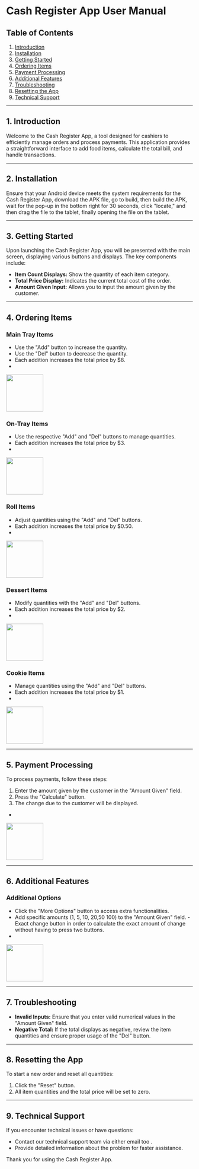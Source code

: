 # Cash Register App User Manual

## Table of Contents
1. [Introduction](#1-introduction)
2. [Installation](#2-installation)
3. [Getting Started](#3-getting-started)
4. [Ordering Items](#4-ordering-items)
5. [Payment Processing](#5-payment-processing)
6. [Additional Features](#6-additional-features)
7. [Troubleshooting](#7-troubleshooting)
8. [Resetting the App](#8-resetting-the-app)
9. [Technical Support](#9-technical-support)

---

## 1. Introduction

Welcome to the Cash Register App, a tool designed for cashiers to efficiently manage orders and process payments. This application provides a straightforward interface to add food items, calculate the total bill, and handle transactions.

---

## 2. Installation

Ensure that your Android device meets the system requirements for the Cash Register App, download the APK file, go to build, then build the APK, wait for the pop-up in the bottom right for 30 seconds, click "locate," and then drag the file to the tablet, finally opening the file on the tablet.

---

## 3. Getting Started

Upon launching the Cash Register App, you will be presented with the main screen, displaying various buttons and displays. The key components include:

- **Item Count Displays:** Show the quantity of each item category.
- **Total Price Display:** Indicates the current total cost of the order.
- **Amount Given Input:** Allows you to input the amount given by the customer.

---

## 4. Ordering Items

### Main Tray Items
- Use the "Add" button to increase the quantity.
- Use the "Del" button to decrease the quantity.
- Each addition increases the total price by $8.
- 
<img src="https://github.com/SICTCCS/LunchBoxCashRegister/blob/main/Images/Meal%20Item.png" height="100px" width="100px"></kbd><br>

### On-Tray Items
- Use the respective "Add" and "Del" buttons to manage quantities.
- Each addition increases the total price by $3.
- 
<img src="https://github.com/SICTCCS/LunchBoxCashRegister/blob/main/Images/Entree%20Item.png" height="100px" width="100px"></kbd><br>

### Roll Items
- Adjust quantities using the "Add" and "Del" buttons.
- Each addition increases the total price by $0.50.
- 
<img src="https://github.com/SICTCCS/LunchBoxCashRegister/blob/main/Images/Roll%20Item.png" height="100px" width="100px"></kbd><br>

### Dessert Items
- Modify quantities with the "Add" and "Del" buttons.
- Each addition increases the total price by $2.
- 
<img src="https://github.com/SICTCCS/LunchBoxCashRegister/blob/main/Images/Dessert%20Item.png" height="100px" width="100px"></kbd><br>

### Cookie Items
- Manage quantities using the "Add" and "Del" buttons.
- Each addition increases the total price by $1.
- 
<img src="https://github.com/SICTCCS/LunchBoxCashRegister/blob/main/Images/Cookie%20Item.png" height="100px" width="100px"></kbd><br>

---

## 5. Payment Processing

To process payments, follow these steps:

1. Enter the amount given by the customer in the "Amount Given" field.
2. Press the "Calculate" button.
3. The change due to the customer will be displayed.
 -  
<img src="https://github.com/SICTCCS/LunchBoxCashRegister/blob/main/Payment.png" height="100px" width="100px"></kbd><br>

---

## 6. Additional Features

### Additional Options
- Click the "More Options" button to access extra functionalities.
- Add specific amounts (1, 5, 10, 20,50 100) to the "Amount Given" field.
-Exact change button in order to calculate the exact amount of change without having to press two buttons.
-
<img src="https://github.com/SICTCCS/LunchBoxCashRegister/blob/main/Images/ExactChange.png" height="100px" width="100px"></kbd><br>

---

## 7. Troubleshooting

- **Invalid Inputs:** Ensure that you enter valid numerical values in the "Amount Given" field.
- **Negative Total:** If the total displays as negative, review the item quantities and ensure proper usage of the "Del" button.

---

## 8. Resetting the App

To start a new order and reset all quantities:

1. Click the "Reset" button.
2. All item quantities and the total price will be set to zero.

---

## 9. Technical Support

If you encounter technical issues or have questions:

- Contact our technical support team via either email too .
- Provide detailed information about the problem for faster assistance.

Thank you for using the Cash Register App.
